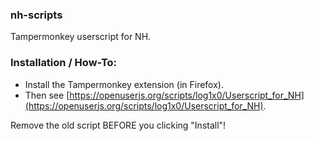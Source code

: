 ### nh-scripts

Tampermonkey userscript for NH.

### Installation / How-To:

- Install the Tampermonkey extension (in Firefox).
- Then see [https://openuserjs.org/scripts/log1x0/Userscript_for_NH](https://openuserjs.org/scripts/log1x0/Userscript_for_NH).

Remove the old script BEFORE you clicking "Install"!
